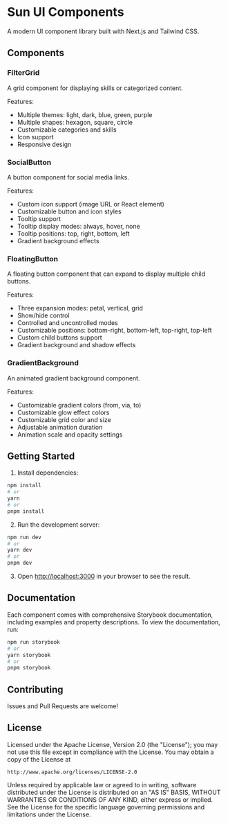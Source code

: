 # Sun UI Components

A modern UI component library built with Next.js and Tailwind CSS.

## Components

### FilterGrid

A grid component for displaying skills or categorized content.

Features:
- Multiple themes: light, dark, blue, green, purple
- Multiple shapes: hexagon, square, circle
- Customizable categories and skills
- Icon support
- Responsive design

### SocialButton

A button component for social media links.

Features:
- Custom icon support (image URL or React element)
- Customizable button and icon styles
- Tooltip support
- Tooltip display modes: always, hover, none
- Tooltip positions: top, right, bottom, left
- Gradient background effects

### FloatingButton

A floating button component that can expand to display multiple child buttons.

Features:
- Three expansion modes: petal, vertical, grid
- Show/hide control
- Controlled and uncontrolled modes
- Customizable positions: bottom-right, bottom-left, top-right, top-left
- Custom child buttons support
- Gradient background and shadow effects

### GradientBackground

An animated gradient background component.

Features:
- Customizable gradient colors (from, via, to)
- Customizable glow effect colors
- Customizable grid color and size
- Adjustable animation duration
- Animation scale and opacity settings

## Getting Started

1. Install dependencies:
```bash
npm install
# or
yarn
# or
pnpm install
```

2. Run the development server:
```bash
npm run dev
# or
yarn dev
# or
pnpm dev
```

3. Open [http://localhost:3000](http://localhost:3000) in your browser to see the result.

## Documentation

Each component comes with comprehensive Storybook documentation, including examples and property descriptions. To view the documentation, run:

```bash
npm run storybook
# or
yarn storybook
# or
pnpm storybook
```

## Contributing

Issues and Pull Requests are welcome!

## License

Licensed under the Apache License, Version 2.0 (the "License");
you may not use this file except in compliance with the License.
You may obtain a copy of the License at

    http://www.apache.org/licenses/LICENSE-2.0

Unless required by applicable law or agreed to in writing, software
distributed under the License is distributed on an "AS IS" BASIS,
WITHOUT WARRANTIES OR CONDITIONS OF ANY KIND, either express or implied.
See the License for the specific language governing permissions and
limitations under the License.

